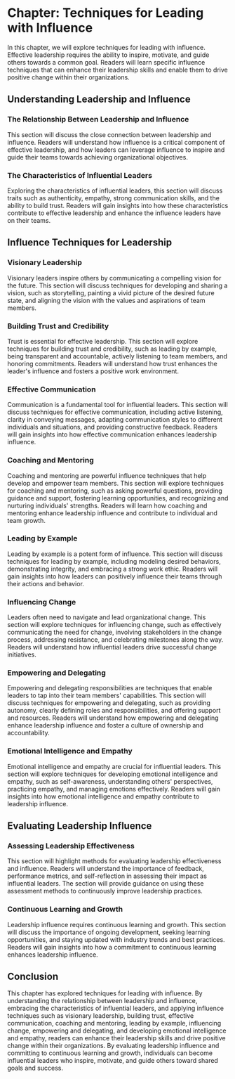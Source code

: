 Chapter: Techniques for Leading with Influence
==============================================

In this chapter, we will explore techniques for leading with influence. Effective leadership requires the ability to inspire, motivate, and guide others towards a common goal. Readers will learn specific influence techniques that can enhance their leadership skills and enable them to drive positive change within their organizations.

Understanding Leadership and Influence
--------------------------------------

### The Relationship Between Leadership and Influence

This section will discuss the close connection between leadership and influence. Readers will understand how influence is a critical component of effective leadership, and how leaders can leverage influence to inspire and guide their teams towards achieving organizational objectives.

### The Characteristics of Influential Leaders

Exploring the characteristics of influential leaders, this section will discuss traits such as authenticity, empathy, strong communication skills, and the ability to build trust. Readers will gain insights into how these characteristics contribute to effective leadership and enhance the influence leaders have on their teams.

Influence Techniques for Leadership
-----------------------------------

### Visionary Leadership

Visionary leaders inspire others by communicating a compelling vision for the future. This section will discuss techniques for developing and sharing a vision, such as storytelling, painting a vivid picture of the desired future state, and aligning the vision with the values and aspirations of team members.

### Building Trust and Credibility

Trust is essential for effective leadership. This section will explore techniques for building trust and credibility, such as leading by example, being transparent and accountable, actively listening to team members, and honoring commitments. Readers will understand how trust enhances the leader's influence and fosters a positive work environment.

### Effective Communication

Communication is a fundamental tool for influential leaders. This section will discuss techniques for effective communication, including active listening, clarity in conveying messages, adapting communication styles to different individuals and situations, and providing constructive feedback. Readers will gain insights into how effective communication enhances leadership influence.

### Coaching and Mentoring

Coaching and mentoring are powerful influence techniques that help develop and empower team members. This section will explore techniques for coaching and mentoring, such as asking powerful questions, providing guidance and support, fostering learning opportunities, and recognizing and nurturing individuals' strengths. Readers will learn how coaching and mentoring enhance leadership influence and contribute to individual and team growth.

### Leading by Example

Leading by example is a potent form of influence. This section will discuss techniques for leading by example, including modeling desired behaviors, demonstrating integrity, and embracing a strong work ethic. Readers will gain insights into how leaders can positively influence their teams through their actions and behavior.

### Influencing Change

Leaders often need to navigate and lead organizational change. This section will explore techniques for influencing change, such as effectively communicating the need for change, involving stakeholders in the change process, addressing resistance, and celebrating milestones along the way. Readers will understand how influential leaders drive successful change initiatives.

### Empowering and Delegating

Empowering and delegating responsibilities are techniques that enable leaders to tap into their team members' capabilities. This section will discuss techniques for empowering and delegating, such as providing autonomy, clearly defining roles and responsibilities, and offering support and resources. Readers will understand how empowering and delegating enhance leadership influence and foster a culture of ownership and accountability.

### Emotional Intelligence and Empathy

Emotional intelligence and empathy are crucial for influential leaders. This section will explore techniques for developing emotional intelligence and empathy, such as self-awareness, understanding others' perspectives, practicing empathy, and managing emotions effectively. Readers will gain insights into how emotional intelligence and empathy contribute to leadership influence.

Evaluating Leadership Influence
-------------------------------

### Assessing Leadership Effectiveness

This section will highlight methods for evaluating leadership effectiveness and influence. Readers will understand the importance of feedback, performance metrics, and self-reflection in assessing their impact as influential leaders. The section will provide guidance on using these assessment methods to continuously improve leadership practices.

### Continuous Learning and Growth

Leadership influence requires continuous learning and growth. This section will discuss the importance of ongoing development, seeking learning opportunities, and staying updated with industry trends and best practices. Readers will gain insights into how a commitment to continuous learning enhances leadership influence.

Conclusion
----------

This chapter has explored techniques for leading with influence. By understanding the relationship between leadership and influence, embracing the characteristics of influential leaders, and applying influence techniques such as visionary leadership, building trust, effective communication, coaching and mentoring, leading by example, influencing change, empowering and delegating, and developing emotional intelligence and empathy, readers can enhance their leadership skills and drive positive change within their organizations. By evaluating leadership influence and committing to continuous learning and growth, individuals can become influential leaders who inspire, motivate, and guide others toward shared goals and success.
